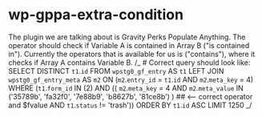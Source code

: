 # wp-gppa-extra-condition

The plugin we are talking about is Gravity Perks Populate Anything. The operator should check if Variable A is contained in Array B ("is contained in").
Currently the operators that is available for us is ("contains"), where it checks if Array A contains Variable B.
/_ # Correct query should look like:
SELECT
DISTINCT `t1`.`id`
FROM
`wpstg0_gf_entry` AS `t1`
LEFT JOIN `wpstg0_gf_entry_meta` AS `m2` ON (`m2`.`entry_id` = `t1`.`id` AND `m2`.`meta_key` = 4)
WHERE (`t1`.`form_id` IN (2)
AND ((
`m2`.`meta_key` = 4
AND
`m2`.`meta_value` IN ('35789b', 'fa32f0', '7e88b9', 'b8627b', '81ce8b') ) ## <-- correct operator and \$fvalue
AND
`t1`.`status` != 'trash'))
ORDER BY `t1`.`id` ASC
LIMIT 1250
_/
